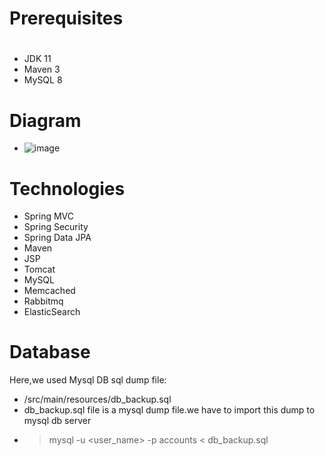 # Prerequisites
#
- JDK 11 
- Maven 3 
- MySQL 8

# Diagram
- ![image](https://github.com/user-attachments/assets/9a67a530-d084-408c-a8d7-891629ffd744)

# Technologies 
- Spring MVC
- Spring Security
- Spring Data JPA
- Maven
- JSP
- Tomcat
- MySQL
- Memcached
- Rabbitmq
- ElasticSearch
# Database
Here,we used Mysql DB 
sql dump file:
- /src/main/resources/db_backup.sql
- db_backup.sql file is a mysql dump file.we have to import this dump to mysql db server
- > mysql -u <user_name> -p accounts < db_backup.sql


